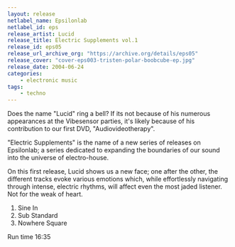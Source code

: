 ```yaml
---
layout: release
netlabel_name: Epsilonlab
netlabel_id: eps
release_artist: Lucid
release_title: Electric Supplements vol.1
release_id: eps05
release_url_archive_org: "https://archive.org/details/eps05"
release_cover: "cover-eps003-tristen-polar-boobcube-ep.jpg"
release_date: 2004-06-24
categories:
    - electronic music
tags:
    - techno
---
```

Does the name "Lucid" ring a bell? If its not because of his numerous appearances at the Vibesensor parties, it's likely because of his contribution to our first DVD, "Audiovideotherapy".

"Electric Supplements" is the name of a new series of releases on Epsilonlab; a series dedicated to expanding the boundaries of our sound into the universe of electro-house.

On this first release, Lucid shows us a new face; one after the other, the different tracks evoke various emotions which, while effortlessly navigating through intense, electric rhythms, will affect even the most jaded listener. Not for the weak of heart.


1. Sine In
2. Sub Standard
3. Nowhere Square

Run time 16:35
